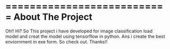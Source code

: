 ===========================
About The Project
===========================

Oh!! Hi? So This project i have developed for image classification load model and creat the model using tensorflow in python. Ans i create the best enviornment in exe form. So check out. Thanks!!